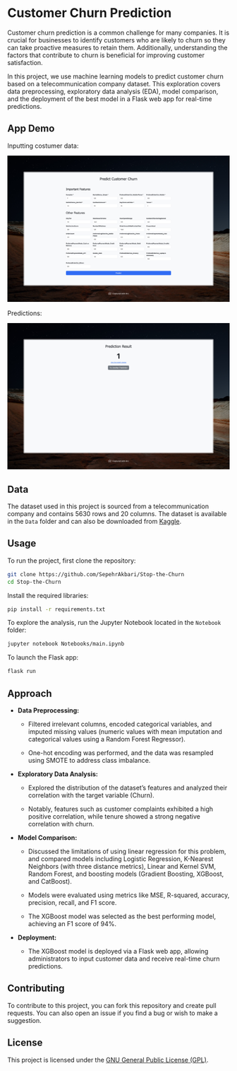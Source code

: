 # Customer Churn Prediction

Customer churn prediction is a common challenge for many companies. It is crucial for businesses to identify customers who are likely to churn so they can take proactive measures to retain them. Additionally, understanding the factors that contribute to churn is beneficial for improving customer satisfaction. 

In this project, we use machine learning models to predict customer churn based on a telecommunication company dataset. This exploration covers data preprocessing, exploratory data analysis (EDA), model comparison, and the deployment of the best model in a Flask web app for real-time predictions.

## App Demo

Inputting costumer data:

![Input](Demo/page1.jpeg)

Predictions:

![Predictions](Demo/page2.jpeg)

## Data

The dataset used in this project is sourced from a telecommunication company and contains 5630 rows and 20 columns. The dataset is available in the `Data` folder and can also be downloaded from [Kaggle](https://www.kaggle.com/datasets/ankitverma2010/ecommerce-customer-churn-analysis-and-prediction).

## Usage

To run the project, first clone the repository:

```bash
git clone https://github.com/SepehrAkbari/Stop-the-Churn
cd Stop-the-Churn
```

Install the required libraries:

```bash
pip install -r requirements.txt
```

To explore the analysis, run the Jupyter Notebook located in the `Notebook` folder:

```bash
jupyter notebook Notebooks/main.ipynb
```

To launch the Flask app:

```bash
flask run
```

## Approach

- **Data Preprocessing:** 

  - Filtered irrelevant columns, encoded categorical variables, and imputed missing values (numeric values with mean imputation and categorical values using a Random Forest Regressor). 

  - One-hot encoding was performed, and the data was resampled using SMOTE to address class imbalance.

- **Exploratory Data Analysis:** 

  - Explored the distribution of the dataset’s features and analyzed their correlation with the target variable (Churn). 

  - Notably, features such as customer complaints exhibited a high positive correlation, while tenure showed a strong negative correlation with churn.

- **Model Comparison:** 

  - Discussed the limitations of using linear regression for this problem, and compared models including Logistic Regression, K-Nearest Neighbors (with three distance metrics), Linear and Kernel SVM, Random Forest, and boosting models (Gradient Boosting, XGBoost, and CatBoost). 

  - Models were evaluated using metrics like MSE, R-squared, accuracy, precision, recall, and F1 score. 

  - The XGBoost model was selected as the best performing model, achieving an F1 score of 94%.

- **Deployment:** 

  - The XGBoost model is deployed via a Flask web app, allowing administrators to input customer data and receive real-time churn predictions.

## Contributing

To contribute to this project, you can fork this repository and create pull requests. You can also open an issue if you find a bug or wish to make a suggestion.

## License

This project is licensed under the [GNU General Public License (GPL)](/LICENSE).
